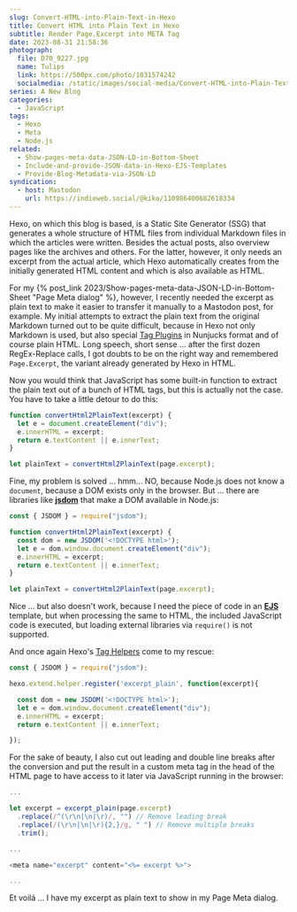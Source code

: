 ```yaml
---
slug: Convert-HTML-into-Plain-Text-in-Hexo
title: Convert HTML into Plain Text in Hexo
subtitle: Render Page.Excerpt into META Tag
date: 2023-08-31 21:58:36
photograph:
  file: D70_9227.jpg
  name: Tulips
  link: https://500px.com/photo/1031574242
  socialmedia: /static/images/social-media/Convert-HTML-into-Plain-Text-in-Hexo.png
series: A New Blog
categories:
  - JavaScript
tags:
  - Hexo
  - Meta
  - Node.js
related:
  - Show-pages-meta-data-JSON-LD-in-Bottom-Sheet
  - Include-and-provide-JSON-data-in-Hexo-EJS-Templates
  - Provide-Blog-Metadata-via-JSON-LD
syndication:
  - host: Mastodon
    url: https://indieweb.social/@kiko/110986400682618334
---
```


Hexo, on which this blog is based, is a Static Site Generator (SSG) that generates a whole structure of HTML files from individual Markdown files in which the articles were written. Besides the actual posts, also overview pages like the archives and others. For the latter, however, it only needs an excerpt from the actual article, which Hexo automatically creates from the initially generated HTML content and which is also available as HTML.

For my {% post_link 2023/Show-pages-meta-data-JSON-LD-in-Bottom-Sheet "Page Meta dialog" %}, however, I recently needed the excerpt as plain text to make it easier to transfer it manually to a Mastodon post, for example. My initial attempts to extract the plain text from the original Markdown turned out to be quite difficult, because in Hexo not only Markdown is used, but also special [Tag Plugins](https://hexo.io/docs/tag-plugins) in Nunjucks format and of course plain HTML. Long speech, short sense ... after the first dozen RegEx-Replace calls, I got doubts to be on the right way and remembered ``Page.Excerpt``, the variant already generated by Hexo in HTML.

<!-- more -->

Now you would think that JavaScript has some built-in function to extract the plain text out of a bunch of HTML tags, but this is actually not the case. You have to take a little detour to do this:

``` js
function convertHtml2PlainText(excerpt) {  
  let e = document.createElement("div");
  e.innerHTML = excerpt;
  return e.textContent || e.innerText;
}

let plainText = convertHtml2PlainText(page.excerpt);
```

Fine, my problem is solved ... hmm... NO, because Node.js does not know a ``document``, because a DOM exists only in the browser. But ... there are libraries like [**jsdom**](https://github.com/jsdom/jsdom) that make a DOM available in Node.js:

``` js
const { JSDOM } = require("jsdom");

function convertHtml2PlainText(excerpt) {
  const dom = new JSDOM('<!DOCTYPE html>');
  let e = dom.window.document.createElement("div");
  e.innerHTML = excerpt;
  return e.textContent || e.innerText;
}

let plainText = convertHtml2PlainText(page.excerpt);
```

Nice ... but also doesn't work, because I need the piece of code in an [**EJS**](https://ejs.co/) template, but when processing the same to HTML, the included JavaScript code is executed, but loading external libraries via ``require()`` is not supported.

And once again Hexo's [Tag Helpers](https://hexo.io/api/helper.html) come to my rescue:

```js helper-excerpt-plain.js
const { JSDOM } = require("jsdom");

hexo.extend.helper.register('excerpt_plain', function(excerpt){

  const dom = new JSDOM('<!DOCTYPE html>');
  let e = dom.window.document.createElement("div");
  e.innerHTML = excerpt;
  return e.textContent || e.innerText;

});
```

For the sake of beauty, I also cut out leading and double line breaks after the conversion and put the result in a custom meta tag in the head of the HTML page to have access to it later via JavaScript running in the browser: 

```js head.ejs
...

let excerpt = excerpt_plain(page.excerpt)
  .replace(/^(\r\n|\n|\r)/, "") // Remove leading break
  .replace(/(\r\n|\n|\r){2,}/g, " ") // Remove multiple breaks
  .trim();

...

<meta name="excerpt" content="<%= excerpt %>">

...
```

Et voilá ... I have my excerpt as plain text to show in my Page Meta dialog.
